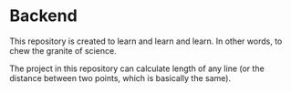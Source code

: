 # Backend

This repository is created to learn and learn and learn. In other words, to chew the granite of science.

The project in this repository can calculate length of any line (or the distance between two points, which is basically the same).

